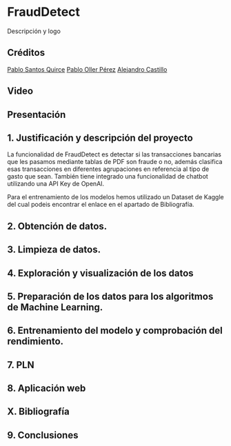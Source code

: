 # FraudDetect
Descripción y logo

## Créditos
[Pablo Santos Quirce](https://github.com/pabloquirce23)
[Pablo Oller Pérez](https://github.com/pabloquirce23)
[Alejandro Castillo](https://github.com/pabloquirce23)

## Video

## Presentación

## 1. Justificación y descripción del proyecto
La funcionalidad de FraudDetect es detectar si las transacciones bancarias que les pasamos mediante tablas de PDF son fraude o no, además clasifica esas transacciones en diferentes agrupaciones en referencia al tipo de gasto que sean. También tiene integrado una funcionalidad de chatbot utilizando una API Key de OpenAI.

Para el entrenamiento de los modelos hemos utilizado un Dataset de Kaggle del cual podeis encontrar el enlace en el apartado de Bibliografía.

## 2. Obtención de datos.

## 3. Limpieza de datos.

## 4. Exploración y visualización de los datos

## 5. Preparación de los datos para los algoritmos de Machine Learning.

## 6. Entrenamiento del modelo y comprobación del rendimiento.

## 7. PLN

## 8. Aplicación web

## X. Bibliografía

## 9. Conclusiones
